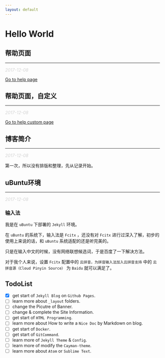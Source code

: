```yaml
---
layout: default
---
```


# Hello World

## 帮助页面
---
_<font color='lightgray'>2017-12-08</font>_

[Go to help page](help)

## 帮助页面，自定义
---
_<font color='lightgray'>2017-12-08</font>_

[Go to help custom page](help_custom)

## 博客简介
---
_<font color='lightgray'>2017-12-08</font>_

第一次，所以没有排版和整理，先从记录开始。

## uBuntu环境
---
_<font color='lightgray'>2017-12-08</font>_

### 输入法

我是在 `uBuntu` 下部署的 `Jekyll` 环境。

在 `uBuntu` 的系统下，输入法是 `Fcitx` ，还没有对 `Fcitx` 进行过深入了解，初步的使用上来说的话，和 `uBuntu` 系统适配的还是听完美的。

只是在输入中文的时候，没有网络联想候选词，于是百度了一下解决方法。

对于我个人来说，设置 `Fcitx` 配置中的 `云拼音，为拼音输入法加入云拼音支持` 中的 `云拼音源（Cloud Pinyin Source）` 为 `Baidu` 就可以满足了。

## TodoList

- [x] get start of `Jekyll Blog` on `Github Pages`.
- [ ] learn more about `_layout` folders.
- [ ] change the Picutre of Banner.
- [ ] change & complete the Site Information.
- [ ] get start of `HTML Programming`.
- [ ] learn more about How to write a `Nice Doc` by Markdown on blog.
- [ ] get start of `Docker`.
- [ ] get start of `GitCommand`.
- [ ] learn more of `Jekyll Theme` & `Config`.
- [ ] learn more of modify the `Cayman-theme`.
- [ ] learn more about `Atom` or `Sublime Text`.
